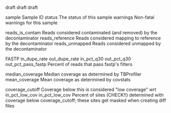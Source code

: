 draft draft draft

sample
    Sample ID
status
    The status of this sample
warnings
    Non-fatal warnings for this sample
    
reads_is_contam
    Reads considered contaminated (and removed) by the decontaminator
reads_reference
    Reads considered mapping to reference by the decontaminator
reads_unmapped
    Reads considered unmapped by the decontaminator

FASTP
in_dupe_rate
out_dupe_rate
in_pct_q30
out_pct_q30
out_pct_pass_fastp
    Percent of reads that pass fastp's filters

median_coverage
    Median coverage as determined by TBProfiler
mean_coverage
    Mean coverage as determined by covstats

coverage_cutoff
    Coverage below this is considered "low coverage" wrt in_pct_low_cov
in_pct_low_cov
    Percent of sites (CHECK!!) determined with coverage below coverage_cutoff; these sites get masked when creating diff files